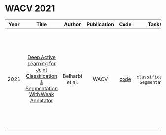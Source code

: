 # WACV 2021

| Year |                                                       Title                                                       |   Author    | Publication | Code | Tasks | Notes | Datasets| Notions |
|:----:|:-----------------------------------------------------------------------------------------------------------------:|:-----------:|:-----------:|:----:|:----:|:-----:|:-----:|:-----:|
| 2021 | [Deep Active Learning for Joint Classification & Segmentation With Weak Annotator](https://openaccess.thecvf.com/content/WACV2021/html/Belharbi_Deep_Active_Learning_for_Joint_Classification__Segmentation_With_Weak_WACV_2021_paper.html) | Belharbi et al. |    WACV     | [code](https://github.com/sbelharbi/deep-active-learning-for-joint-classification-and-segmentation-with-weak-annotator) |   `classification`, `Segmentation`   | `Label Propagation`,`CNN`,`None`,`Tra`,`Weak Annotation (Psedo+Human)`      |  high-resolution medical images (histology GlaS data for colon cancer) and natural images (CUB-200-2011 for bird species)     |       |
